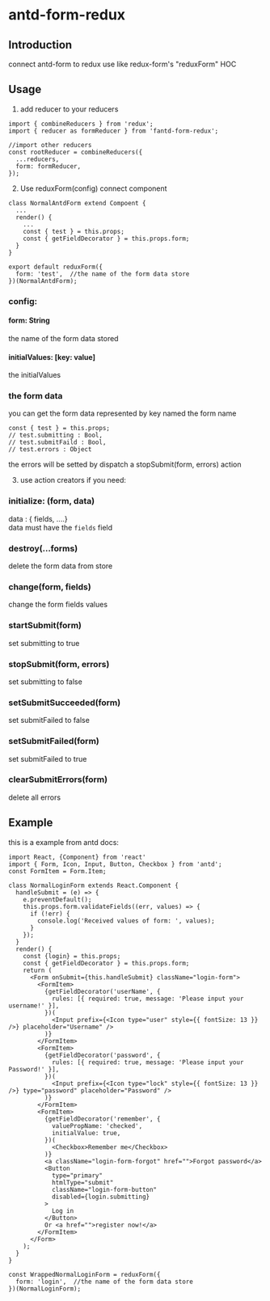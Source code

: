 # antd-form-redux

## Introduction
connect antd-form to redux
use like redux-form's "reduxForm" HOC


## Usage 
1. add reducer to your reducers
```
import { combineReducers } from 'redux';
import { reducer as formReducer } from 'fantd-form-redux';

//import other reducers
const rootReducer = combineReducers({
  ...reducers,
  form: formReducer,
});

```

2. Use reduxForm(config) connect component 
```
class NormalAntdForm extend Compoent {
  ...
  render() {
    ...
    const { test } = this.props;
    const { getFieldDecorator } = this.props.form;    
  }
}

export default reduxForm({
  form: 'test',  //the name of the form data store 
})(NormalAntdForm);

```
### config:
#### form:  String 
the name of the form data stored 
#### initialValues: [key: value] 
the initialValues

### the form data 
you can get the form data represented by key named the form name
```
const { test } = this.props;
// test.submitting : Bool,
// test.submitFaild : Bool,
// test.errors : Object
```

the errors will be setted by dispatch a stopSubmit(form, errors) action


3. use action creators if you need:

### initialize: (form, data) 
data : { fields, ....}  
data must have the `fields` field

### destroy(...forms) 
delete the form data from store

### change(form, fields) 
change the form fields values

### startSubmit(form)
set submitting to true
### stopSubmit(form, errors)
set submitting to false
### setSubmitSucceeded(form)
set submitFailed to false
### setSubmitFailed(form)
set submitFailed to true
### clearSubmitErrors(form)
delete all errors


## Example

this is a example from antd docs: 

```
import React, {Component} from 'react'
import { Form, Icon, Input, Button, Checkbox } from 'antd';
const FormItem = Form.Item;

class NormalLoginForm extends React.Component {
  handleSubmit = (e) => {
    e.preventDefault();
    this.props.form.validateFields((err, values) => {
      if (!err) {
        console.log('Received values of form: ', values);
      }
    });
  }
  render() {
    const {login} = this.props;
    const { getFieldDecorator } = this.props.form;
    return (
      <Form onSubmit={this.handleSubmit} className="login-form">
        <FormItem>
          {getFieldDecorator('userName', {
            rules: [{ required: true, message: 'Please input your username!' }],
          })(
            <Input prefix={<Icon type="user" style={{ fontSize: 13 }} />} placeholder="Username" />
          )}
        </FormItem>
        <FormItem>
          {getFieldDecorator('password', {
            rules: [{ required: true, message: 'Please input your Password!' }],
          })(
            <Input prefix={<Icon type="lock" style={{ fontSize: 13 }} />} type="password" placeholder="Password" />
          )}
        </FormItem>
        <FormItem>
          {getFieldDecorator('remember', {
            valuePropName: 'checked',
            initialValue: true,
          })(
            <Checkbox>Remember me</Checkbox>
          )}
          <a className="login-form-forgot" href="">Forgot password</a>
          <Button 
            type="primary" 
            htmlType="submit" 
            className="login-form-button"
            disabled={login.submitting}
          >
            Log in
          </Button>
          Or <a href="">register now!</a>
        </FormItem>
      </Form>
    );
  }
}

const WrappedNormalLoginForm = reduxForm({
  form: 'login',  //the name of the form data store 
})(NormalLoginForm);

```



